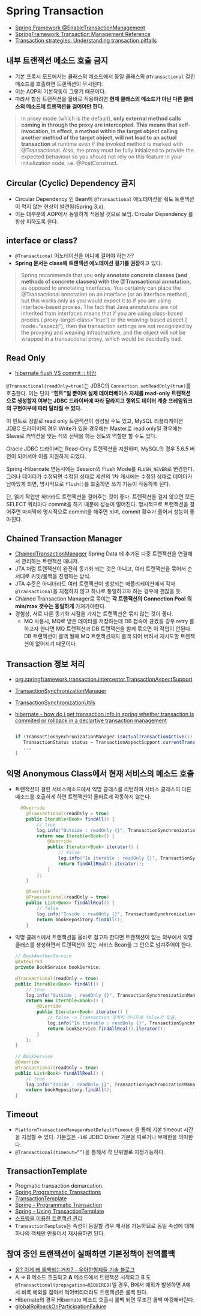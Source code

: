 # Spring Transaction

- [Spring Framework @EnableTransactionManagement](https://kwonnam.pe.kr/wiki/springframework/javaconfig/enabletransactionmanagement)
- [SpringFramework Transaction Management Reference](http://docs.spring.io/spring/docs/4.2.x/spring-framework-reference/html/transaction.html)
- [Transaction strategies: Understanding transaction pitfalls](http://www.ibm.com/developerworks/java/library/j-ts1/index.html)

## 내부 트랜잭션 메소드 호출 금지

- 기본 프록시 모드에서는 클래스의 메소드에서 동일 클래스의 `@Transactional` 걸린 메소드를 호출하면 트랜잭션이 무시된다.
- 이는 AOP의 기본작동이 그렇기 때문이다.
- 따라서 항상 트랜잭션을 올바로 적용하려면 **현재 클래스의 메소드가 아닌 다른 클래스의 메소드에 트랜잭션을 걸어야만 한다.**

> In proxy mode (which is the default), **only external method calls coming in through the proxy are intercepted. This means that self-invocation, in effect, a method within the target object calling another method of the target object, will not lead to an actual transaction** at runtime even if the invoked method is marked with @Transactional. Also, the proxy must be fully initialized to provide the expected behaviour so you should not rely on this feature in your initialization code, i.e. @PostConstruct.

## Circular (Cyclic) Dependency 금지

- Circular Dependency 인 Bean에 `@Transactional` 애노테이션을 줘도 트랜잭션이 먹지 않는 현상이 발견됨(Spring 3.x).
- 이는 대부분의 AOP에서 동일하게 적용될 것으로 보임. Circular Dependency 를 항상 피하도록 한다.

## interface or class?

- `@Transactional` 어노테이션을 어디에 걸어야 하는가?
- **Spring 문서는 class에 트랜잭션 애노테이션 걸기를 권장**하고 있다.

> Spring recommends that you **only annotate concrete classes (and methods of concrete classes) with the @Transactional annotation**, as opposed to annotating interfaces. You certainly can place the @Transactional annotation on an interface (or an interface method), but this works only as you would expect it to if you are using interface-based proxies. The fact that Java annotations are not inherited from interfaces means that if you are using class-based proxies ( proxy-target-class=“true”) or the weaving-based aspect ( mode=“aspectj”), then the transaction settings are not recognized by the proxying and weaving infrastructure, and the object will not be wrapped in a transactional proxy, which would be decidedly bad.

## Read Only

- [hibernate flush VS commit :: 비상](http://akaroice.tistory.com/20)

`@Transactional(readOnly=true)`는 JDBC의 `Connection.setReadOnly(true)`를 호출한다. 이는 단지 **“힌트”일 뿐이며 실제 데이터베이스 자체를 read-only 트랜잭션으로 생성할지 여부는 JDBC 드라이버에 따라 달라지고 행위도 데이터 계층 프레임워크의 구현여부에 따라 달라질 수 있다.**

이 힌트로 정말로 read only 트랜잭션이 생성될 수도 있고, MySQL 리플리케이션 JDBC 드라이버의 경우 Write가 있을 경우에는 Master로 read only일 경우에는 Slave로 커넥션을 맺는 식의 선택을 하는 정도의 역할만 할 수도 있다.

Oracle JDBC 드라이버는 Read-Only 트랜잭션을 지원하며, MySQL의 경우 5.6.5 버전이 되어서야 이를 지원하게 되었다.

Spring-Hibernate 연동시에는 Session의 Flush Mode를 `FLUSH_NEVER`로 변경한다. 그러나 데이터가 수정되면 수정된 상태로 세션의 1차 캐시에는 수정된 상태로 데이터가 남아있게 되면, 명시적으로 `flush()`를 호출하면 쓰기 기능이 작동하게 된다.

단, 읽기 작업만 하더라도 트랜잭션을 걸어주는 것이 좋다. 트랜잭션을 걸지 않으면 모든 SELECT 쿼리마다 commit을 하기 때문에 성능이 떨어진다. 명시적으로 트랜잭션을 걸어주면 마지막에 명시적으로 commit을 해주면 되며, commit 횟수가 줄어서 성능이 좋아진다.

## Chained Transaction Manager

- [ChainedTransactionManager](http://docs.spring.io/spring-data/commons/docs/1.6.2.RELEASE/api/org/springframework/data/transaction/ChainedTransactionManager.html) Spring Data 에 추가된 다중 트랜잭션을 연결해서 관리하는 트랜잭션 매니저.
- JTA 처럼 트랜잭션이 완전히 동기화 되는 것은 아니고, 여러 트랜잭션을 묶어서 순서대로 커밋/롤백을 진행하는 방식.
- JTA 수준은 아니더라도 여러 트랜잭션이 생성되는 애플리케이션에서 각자 `@Transactional`을 지정하지 않고 하나로 통일하고자 하는 경우에 괜찮을 듯.
- Chained Transaction Manager로 묶이는 **각 트랜잭션의 Connection Pool 의 min/max 갯수는 동일하게** 가져가야한다.
- 경험상, 서로 다른 동기화 시점을 가지는 트랜잭션은 묶지 않는 것이 좋다.
  - MQ 사용시, MQ로 받은 데이터를 저장하는데 DB 접속이 끊겼을 경우 retry 를 하고자 한다면 MQ 트랜잭션과 DB 트랜잭션을 함께 묶으면 이 작업이 안된다. DB 트랜잭션이 롤백 될때 MQ 트랜잭션까지 롤백 되어 버려서 재시도할 트랜잭션이 없어지기 때문이다.

## Transaction 정보 처리

- [org.springframework.transaction.interceptor.TransactionAspectSupport](http://docs.spring.io/spring/docs/3.2.10.RELEASE/javadoc-api/org/springframework/transaction/interceptor/TransactionAspectSupport.html)

- [TransactionSynchronizationManager](http://docs.spring.io/spring/docs/3.2.10.RELEASE/javadoc-api/org/springframework/transaction/support/TransactionSynchronizationManager.html)

- [TransactionSynchronizationUtils](http://docs.spring.io/spring/docs/3.2.10.RELEASE/javadoc-api/org/springframework/transaction/support/TransactionSynchronizationUtils.html)

- [hibernate - how do i get transaction info in spring whether transaction is commited or rollback in a declartive transaction management](http://stackoverflow.com/questions/13395794/how-do-i-get-transaction-info-in-spring-whether-transaction-is-commited-or-rollb)

  ```java
  
  if (TransactionSynchronizationManager.isActualTransactionActive()) {
     TransactionStatus status = TransactionAspectSupport.currentTransactionStatus();
     ...
  }
  ```

## 익명 Anonymous Class에서 현재 서비스의 메소드 호출

- 트랜잭션이 걸린 서비스메소드에서 익명 클래스를 리턴하여 서비스 클래스의 다른 메소드를 호출하게 하면 트랜잭션이 올바르게 작동하지 않는다.

  ```java
    @Override
      @Transactional(readOnly = true)
      public Iterable<Book> findAll() {
          // true
          log.info("Outside : readOnly {}", TransactionSynchronizationManager.isCurrentTransactionReadOnly());
          return new Iterable<Book>() {
              @Override
              public Iterator<Book> iterator() {
                  // false
                  log.info("In iterable : readOnly {}", TransactionSynchronizationManager.isCurrentTransactionReadOnly());
                  return findAllReal().iterator();
              }
          };
      }
   
      @Override
      @Transactional(readOnly = true)
      public List<Book> findAllReal() {
          // false
          log.info("Inside : readOnly {}", TransactionSynchronizationManager.isCurrentTransactionReadOnly());
          return bookRepository.findAll();
      }
  ```

- 익명 클래스에서 트랜잭션을 올바로 걸고자 한다면 트랜잭션이 없는 외부에서 익명 클래스를 생성하면서 트랜잭션이 있는 서비스 Bean을 그 안으로 넘겨주어야 한다.

  ```java
  // BookAnotherService
  @Autowired
  private BookService bookService;
   
  @Transactional(readOnly = true)
  public Iterable<Book> findAll() {
      // true
      log.info("Outside : readOnly {}", TransactionSynchronizationManager.isCurrentTransactionReadOnly());
      return new Iterable<Book>() {
          @Override
          public Iterator<Book> iterator() {
              // false -> Transaction 영역이 아니므로 false가 맞음.
              log.info("In iterable : readOnly {}", TransactionSynchronizationManager.isCurrentTransactionReadOnly());
              return bookService.findAllReal().iterator();
          }
      };
  }
   
  // BookService
  @Override
  @Transactional(readOnly = true)
  public List<Book> findAllReal() {
      // true
      log.info("Inside : readOnly {}", TransactionSynchronizationManager.isCurrentTransactionReadOnly());
      return bookRepository.findAll();
  }
  ```

## Timeout

- `PlatformTransactionManager#setDefaultTimeout` 을 통해 기본 timeout 시간을 지정할 수 있다. 기본값은 `-1`로 JDBC Driver 기본을 따르거나 무제한을 의미한다.
- `@Transactional(timeout=“”)`을 통해서 각 단위별로 지정가능하다.

## TransactionTemplate

- Progmatic transaction demarcation.
- [Spring Programmatic Transactions](http://www.simplespringtutorial.com/springProgrammaticTransactions.html)
- [TransactionTemplate](https://docs.spring.io/spring/docs/current/javadoc-api/org/springframework/transaction/support/TransactionTemplate.html)
- [Spring - Programmatic Transaction](https://www.logicbig.com/tutorials/spring-framework/spring-data-access-with-jdbc/programmatic-transaction.html)
- [Spring - Using TransactionTemplate](https://www.logicbig.com/tutorials/spring-framework/spring-data-access-with-jdbc/transaction-template.html)
- [스프링을 이용한 트랜잭션 관리](http://wikibook.co.kr/article/transaction-management-using-spring/)
- `TransactionTemplate`은 속성이 동일할 경우 재사용 가능하므로 동일 속성에 대해 하나의 객체만 만들어서 재사용하면 된다.

## 참여 중인 트랜잭션이 실패하면 기본정책이 전역롤백

- [응? 이게 왜 롤백되는거지? - 우아한형제들 기술 블로그](http://woowabros.github.io/experience/2019/01/29/exception-in-transaction.html)
- A → B 메소드 호출되고 **A** 메소드에서 트랜잭션 시작되고 B 도 `@Transactional(propagation=REQUIRED)`일 경우, B에서 예외가 발생하면 A에서 비록 예외를 잡아서 먹어버리더라도 트랜잭션은 롤백 된다.
- Hibernate의 경우 Hibernate 메소드 호출시 롤백 되면 무조건 롤백 마킹해버린다.
- [globalRollbackOnParticipationFailure](https://github.com/spring-projects/spring-framework/blob/4560dc2818ae1d5e1bc5ceef89f1b6870700eb1f/spring-tx/src/main/java/org/springframework/transaction/support/AbstractPlatformTransactionManager.java#L265)